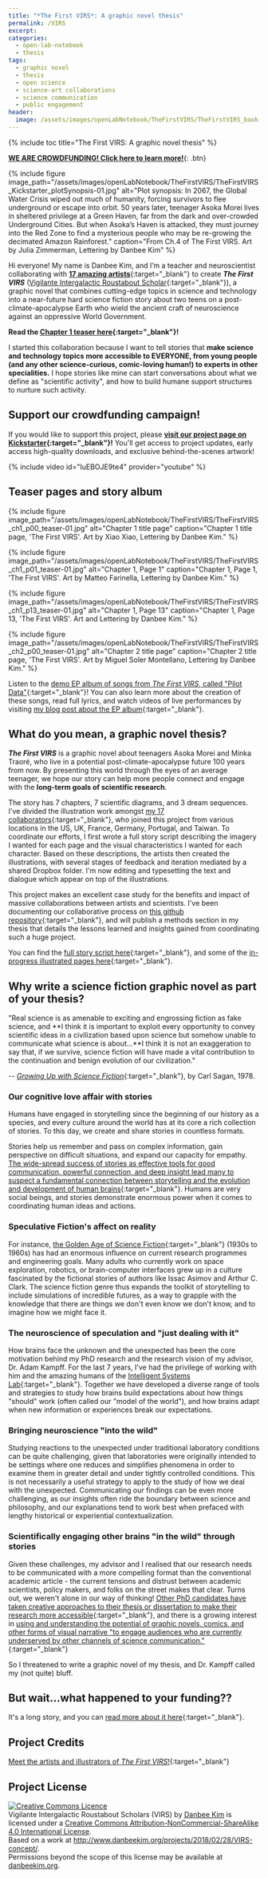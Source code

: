 ```yaml
---
title: "*The First VIRS*: A graphic novel thesis"
permalink: /VIRS
excerpt: 
categories:
  - open-lab-notebook
  - thesis
tags:
  - graphic novel
  - thesis
  - open science
  - science-art collaborations
  - science communication
  - public engagement
header: 
  image: /assets/images/openLabNotebook/TheFirstVIRS/TheFirstVIRS_book-title_web-header.jpg
---
```

{% include toc title="The First VIRS: A graphic novel thesis" %}

[**WE ARE CROWDFUNDING! Click here to learn more!**](https://www.kickstarter.com/projects/taunsquared/a-sci-fi-graphic-novel-based-on-real-neuroscience?ref=3c3rct&token=3701c955){: .btn}

{% include figure image_path="/assets/images/openLabNotebook/TheFirstVIRS/TheFirstVIRS_Kickstarter_plotSynopsis-01.jpg" alt="Plot synopsis: In 2067, the Global Water Crisis wiped out much of humanity, forcing survivors to flee underground or escape 
into orbit. 50 years later, teenager Asoka Morei lives in sheltered privilege at a Green Haven, far from 
the dark and over-crowded Underground Cities. But when Asoka’s Haven is attacked, they must journey into 
the Red Zone to find a mysterious people who may be re-growing the decimated Amazon Rainforest." caption="From Ch.4 of The First VIRS. Art by Julia Zimmerman, Lettering by Danbee Kim" %}

Hi everyone! My name is Danbee Kim, and I’m a teacher and neuroscientist collaborating with [**17 amazing artists**](/VIRS/credits){:target="_blank"} to create ***The First VIRS*** ([Vigilante Intergalactic Roustabout Scholar](http://www.danbeekim.org/projects/2018/02/28/VIRS-principles/){:target="_blank"}), a graphic novel that combines cutting-edge topics in science and technology into a near-future hard science fiction story about two teens on a post-climate-apocalypse Earth who wield the ancient craft of neuroscience against an oppressive World Government. 

**Read the [Chapter 1 teaser here](/VIRS/ch01-teaser/01){:target="_blank"}!**

I started this collaboration because I want to tell stories that **make science and technology topics more accessible to EVERYONE, from young people (and any other science-curious, comic-loving human!) to experts in other specialities.** I hope stories like mine can start conversations about what we define as "scientific activity", and how to build humane support structures to nurture such activity. 

## Support our crowdfunding campaign!

If you would like to support this project, please **[visit our project page on Kickstarter](https://www.kickstarter.com/projects/taunsquared/a-sci-fi-graphic-novel-based-on-real-neuroscience?ref=3c3rct&token=3701c955){:target="_blank"}!** You'll get access to project updates, early access high-quality downloads, and exclusive behind-the-scenes artwork!

{% include video id="IuEBOJE9te4" provider="youtube" %}

## Teaser pages and story album

{% include figure image_path="/assets/images/openLabNotebook/TheFirstVIRS/TheFirstVIRS_ch1_p00_teaser-01.jpg" alt="Chapter 1 
title page" caption="Chapter 1 title page, 'The First VIRS'. Art by Xiao Xiao, Lettering by Danbee Kim." %}

{% include figure image_path="/assets/images/openLabNotebook/TheFirstVIRS/TheFirstVIRS_ch1_p01_teaser-01.jpg" alt="Chapter 1, 
Page 1" caption="Chapter 1, Page 1, 'The First VIRS'. Art by Matteo Farinella, Lettering by Danbee Kim." %}

{% include figure image_path="/assets/images/openLabNotebook/TheFirstVIRS/TheFirstVIRS_ch1_p13_teaser-01.jpg" alt="Chapter 1, 
Page 13" caption="Chapter 1, Page 13, 'The First VIRS'. Art and Lettering by Danbee Kim." %}

{% include figure image_path="/assets/images/openLabNotebook/TheFirstVIRS/TheFirstVIRS_ch2_p00_teaser-01.jpg" alt="Chapter 2 title page" caption="Chapter 2 title page, 'The First VIRS'. Art by Miguel Soler Montellano, Lettering by Danbee Kim." %}

Listen to the [demo EP album of songs from *The First VIRS*, called "Pilot Data"](https://soundcloud.com/taunsquared/sets/pilot-data-an-aronauts-ep){:target="_blank"}! You can also learn more about the creation of these songs, read full lyrics, and watch videos of live performances by visiting [my blog post about the EP album](http://www.danbeekim.org/brainplay/2017-09-14-Pilot-Data-Aronauts-EP/){:target="_blank"}.

## What do you mean, a graphic novel thesis?

***The First VIRS*** is a graphic novel about teenagers Asoka Morei and Minka Traoré, who live in a potential post-climate-apocalypse future 100 years from now. By presenting this world through the eyes of an average teenager, we hope our story can help more people connect and engage with the **long-term goals of scientific research**. 

The story has 7 chapters, 7 scientific diagrams, and 3 dream sequences. I've divided the illustration work amongst [my 17 collaborators](http://www.danbeekim.org/VIRS/credits){:target="_blank"}, who joined this project from various locations in the US, UK, France, Germany, Portugal, and Taiwan. To coordinate our efforts, I first wrote a full story script describing the imagery I wanted for each page and the visual characteristics I wanted for each character. Based on these descriptions, the artists then created the illustrations, with several stages of feedback and iteration mediated by a shared Dropbox folder. I'm now editing and typesetting the text and dialogue which appear on top of the illustrations. 

This project makes an excellent case study for the benefits and impact of massive collaborations between artists and scientists. I've been documenting our collaborative process on [this github repository](https://github.com/taunsquared/graphic-novel-thesis){:target="_blank"}, and will publish a methods section in my thesis that details the lessons learned and insights gained from coordinating such a huge project. 

You can find the [full story script here](https://github.com/taunsquared/graphic-novel-thesis/blob/master/ComicBookScript/2019-04-04_Script-Final.md){:target="_blank"}, and some of the [in-progress illustrated pages here](https://www.dropbox.com/sh/a6zzhwkvqngkuzz/AAAvoN1KMmM6ssf3imcDh-fma?dl=0){:target="_blank"}. 

## Why write a science fiction graphic novel as part of your thesis?

"Real science is as amenable to exciting and engrossing fiction as fake science, and **I think it is important to exploit every opportunity to convey scientific ideas in a civilization based upon science but somehow unable to communicate what science is about...**I think it is not an exaggeration to say that, if we survive, science fiction will have made a vital contribution to the continuation and benign evolution of our civilization." 

-- [*Growing Up with Science Fiction*](https://www.nytimes.com/1978/05/28/archives/growing-up-with.html){:target="_blank"}, by Carl Sagan, 1978. 

### Our cognitive love affair with stories

Humans have engaged in storytelling since the beginning of our history as a species, and every culture around the world has at its core a rich collection of stories. To this day, we create and share stories in countless formats. 

Stories help us remember and pass on complex information, gain perspective on difficult situations, and expand our capacity for empathy. [The wide-spread success of stories as effective tools for good communication, powerful connection, and deep insight lead many to suspect a fundamental connection between storytelling and the evolution and development of human brains](https://github.com/taunsquared/graphic-novel-thesis/tree/master/Papers/NeuroscienceOfStorytelling){:target="_blank"}. Humans are very social beings, and stories demonstrate enormous power when it comes to coordinating human ideas and actions. 

### Speculative Fiction's affect on reality

For instance, [the Golden Age of Science Fiction](https://en.wikipedia.org/wiki/Golden_Age_of_Science_Fiction){:target="_blank"} (1930s to 1960s) has had an enormous influence on current research programmes and engineering goals. Many adults who currently work on space exploration, robotics, or brain-computer interfaces grew up in a culture fascinated by the fictional stories of authors like Issac Asimov and Arthur C. Clark. The science fiction genre thus expands the toolkit of storytelling to include simulations of incredible futures, as a way to grapple with the knowledge that there are things we don't even know we don't know, and to imagine how we might face it. 

### The neuroscience of speculation and "just dealing with it"

How brains face the unknown and the unexpected has been the core motivation behind my PhD research and the research vision of my advisor, Dr. Adam Kampff. For the last 7 years, I've had the privilege of working with him and the amazing humans of the [Intelligent Systems Lab](https://www.kampff-lab.org/){:target="_blank"}. Together we have developed a diverse range of tools and strategies to study how brains build expectations about how things "should" work (often called our "model of the world"), and how brains adapt when new information or experiences break our expectations. 

### Bringing neuroscience "into the wild"

Studying reactions to the unexpected under traditional laboratory conditions can be quite challenging, given that laboratories were originally intended to be settings where one reduces and simplifies phenomena in order to examine them in greater detail and under tightly controlled conditions. This is not necessarily a useful strategy to apply to the study of how we deal with the unexpected. Communicating our findings can be even more challenging, as our insights often ride the boundary between science and philosophy, and our explanations tend to work best when prefaced with lengthy historical or experiential contextualization. 

### Scientifically engaging other brains "in the wild" through stories

Given these challenges, my advisor and I realised that our research needs to be communicated with a more compelling format than the conventional academic article - the current tensions and distrust between academic scientists, policy makers, and folks on the street makes that clear. Turns out, we weren't alone in our way of thinking! [Other PhD candidates have taken creative approaches to their thesis or dissertation to make their research more accessible](https://helenkara.com/2016/07/13/getting-creative-with-your-thesis-or-dissertation/){:target="_blank"}, and there is a growing interest in [using and understanding the potential of graphic novels, comics, and other forms of visual narrative "to engage audiences who are currently underserved by other channels of science communication."](https://www.researchgate.net/publication/322664468_The_potential_of_comics_in_science_communication){:target="_blank"}

So I threatened to write a graphic novel of my thesis, and Dr. Kampff called my (not quite) bluff. 

## But wait...what happened to your funding??

It's a long story, and you can [read more about it here](/VIRS/funding){:target="_blank"}. 

## Project Credits 

[Meet the artists and illustrators of *The First VIRS*!](/VIRS/credits){:target="_blank"}

## Project License

<a rel="license" href="http://creativecommons.org/licenses/by-nc-sa/4.0/"><img alt="Creative Commons Licence" 
style="border-width:0" src="https://i.creativecommons.org/l/by-nc-sa/4.0/88x31.png" /></a><br /><span xmlns:dct="
http://purl.org/dc/terms/" property="dct:title">Vigilante Intergalactic Roustabout Scholars (VIRS)</span> by <a xmlns:cc="
http://creativecommons.org/ns#" href="danbeekim.org" property="cc:attributionName" rel="cc:attributionURL">Danbee Kim</a> 
is licensed under a <a rel="license" href="http://creativecommons.org/licenses/by-nc-sa/4.0/">Creative Commons 
Attribution-NonCommercial-ShareAlike 4.0 International License</a>.<br />Based on a work at <a xmlns:dct="
http://purl.org/dc/terms/" href="http://www.danbeekim.org/projects/2018/02/28/VIRS-concept/" rel="dct:source">
http://www.danbeekim.org/projects/2018/02/28/VIRS-concept/</a>.<br />Permissions beyond the scope of this license may be 
available at <a xmlns:cc="http://creativecommons.org/ns#" href="http://www.danbeekim.org" rel="cc:morePermissions">danbeekim.org</a>.
